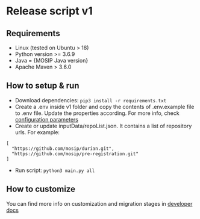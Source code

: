 # Release script v1

## Requirements
* Linux (tested on Ubuntu > 18)
* Python version >= 3.6.9
* Java = {MOSIP Java version}
* Apache Maven > 3.6.0

## How to setup & run
* Download dependencies: `pip3 install -r requirements.txt`
* Create a .env inside v1 folder and copy the contents of .env.example file to .env file. Update the properties according. For more info, check [configuration parameters](./docs/configuration.md)
* Create or update inputData/repoList.json. It contains a list of repository urls. For example:

```text
[
  "https://github.com/mosip/durian.git",
  "https://github.com/mosip/pre-registration.git"
]
```
* Run script: `python3 main.py all`

## How to customize
You can find more info on customization and migration stages in [developer docs](./docs/developer.md)
